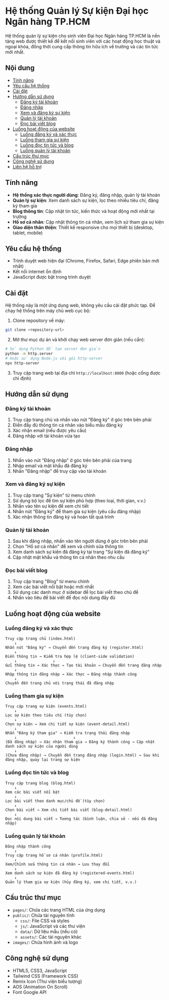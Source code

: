 # Hệ thống Quản lý Sự kiện Đại học Ngân hàng TP.HCM

Hệ thống quản lý sự kiện cho sinh viên Đại học Ngân hàng TP.HCM là nền tảng web được thiết kế để kết nối sinh viên với các hoạt động học thuật và ngoại khóa, đồng thời cung cấp thông tin hữu ích về trường và các tin tức mới nhất.

## Nội dung

- [Tính năng](#tính-năng)
- [Yêu cầu hệ thống](#yêu-cầu-hệ-thống)
- [Cài đặt](#cài-đặt)
- [Hướng dẫn sử dụng](#hướng-dẫn-sử-dụng)
  - [Đăng ký tài khoản](#đăng-ký-tài-khoản)
  - [Đăng nhập](#đăng-nhập)
  - [Xem và đăng ký sự kiện](#xem-và-đăng-ký-sự-kiện)
  - [Quản lý tài khoản](#quản-lý-tài-khoản)
  - [Đọc bài viết blog](#đọc-bài-viết-blog)
- [Luồng hoạt động của website](#luồng-hoạt-động-của-website)
  - [Luồng đăng ký và xác thực](#luồng-đăng-ký-và-xác-thực)
  - [Luồng tham gia sự kiện](#luồng-tham-gia-sự-kiện)
  - [Luồng đọc tin tức và blog](#luồng-đọc-tin-tức-và-blog)
  - [Luồng quản lý tài khoản](#luồng-quản-lý-tài-khoản)
- [Cấu trúc thư mục](#cấu-trúc-thư-mục)
- [Công nghệ sử dụng](#công-nghệ-sử-dụng)
- [Liên hệ hỗ trợ](#liên-hệ-hỗ-trợ)

## Tính năng

- **Hệ thống xác thực người dùng**: Đăng ký, đăng nhập, quản lý tài khoản
- **Quản lý sự kiện**: Xem danh sách sự kiện, lọc theo nhiều tiêu chí, đăng ký tham gia
- **Blog thông tin**: Cập nhật tin tức, kiến thức và hoạt động mới nhất tại trường
- **Hồ sơ cá nhân**: Cập nhật thông tin cá nhân, xem lịch sử tham gia sự kiện
- **Giao diện thân thiện**: Thiết kế responsive cho mọi thiết bị (desktop, tablet, mobile)

## Yêu cầu hệ thống

- Trình duyệt web hiện đại (Chrome, Firefox, Safari, Edge phiên bản mới nhất)
- Kết nối internet ổn định
- JavaScript được bật trong trình duyệt

## Cài đặt

Hệ thống này là một ứng dụng web, không yêu cầu cài đặt phức tạp. Để chạy hệ thống trên máy chủ web cục bộ:

1. Clone repository về máy:
```bash
git clone <repository-url>
```

2. Mở thư mục dự án và khởi chạy web server đơn giản (nếu cần):
```bash
# Sử dụng Python để tạo server đơn giản
python -m http.server
# Hoặc sử dụng Node.js với gói http-server
npx http-server
```

3. Truy cập trang web tại địa chỉ `http://localhost:8000` (hoặc cổng được chỉ định)

## Hướng dẫn sử dụng

### Đăng ký tài khoản

1. Truy cập trang chủ và nhấn vào nút "Đăng ký" ở góc trên bên phải
2. Điền đầy đủ thông tin cá nhân vào biểu mẫu đăng ký
3. Xác nhận email (nếu được yêu cầu)
4. Đăng nhập với tài khoản vừa tạo

### Đăng nhập

1. Nhấn vào nút "Đăng nhập" ở góc trên bên phải của trang
2. Nhập email và mật khẩu đã đăng ký
3. Nhấn "Đăng nhập" để truy cập vào tài khoản

### Xem và đăng ký sự kiện

1. Truy cập trang "Sự kiện" từ menu chính
2. Sử dụng bộ lọc để tìm sự kiện phù hợp (theo loại, thời gian, v.v.)
3. Nhấn vào tên sự kiện để xem chi tiết
4. Nhấn nút "Đăng ký" để tham gia sự kiện (yêu cầu đăng nhập)
5. Xác nhận thông tin đăng ký và hoàn tất quá trình

### Quản lý tài khoản

1. Sau khi đăng nhập, nhấn vào tên người dùng ở góc trên bên phải
2. Chọn "Hồ sơ cá nhân" để xem và chỉnh sửa thông tin
3. Xem danh sách sự kiện đã đăng ký tại trang "Sự kiện đã đăng ký"
4. Cập nhật mật khẩu và thông tin cá nhân theo nhu cầu

### Đọc bài viết blog

1. Truy cập trang "Blog" từ menu chính
2. Xem các bài viết nổi bật hoặc mới nhất
3. Sử dụng các danh mục ở sidebar để lọc bài viết theo chủ đề
4. Nhấn vào tiêu đề bài viết để đọc nội dung đầy đủ

## Luồng hoạt động của website

### Luồng đăng ký và xác thực

```
Truy cập trang chủ (index.html)
    ↓
Nhấn nút "Đăng ký" → Chuyển đến trang đăng ký (register.html)
    ↓
Điền thông tin → Kiểm tra hợp lệ (client-side validation)
    ↓                ↓
Gửi thông tin → Xác thực → Tạo tài khoản → Chuyển đến trang đăng nhập
    ↓
Nhập thông tin đăng nhập → Xác thực → Đăng nhập thành công 
    ↓
Chuyển đến trang chủ với trạng thái đã đăng nhập
```

### Luồng tham gia sự kiện

```
Truy cập trang sự kiện (events.html)
    ↓
Lọc sự kiện theo tiêu chí (tùy chọn)
    ↓
Chọn sự kiện → Xem chi tiết sự kiện (event-detail.html)
    ↓
Nhấn "Đăng ký tham gia" → Kiểm tra trạng thái đăng nhập
    ↓                         ↓
(Đã đăng nhập) → Xác nhận tham gia → Đăng ký thành công → Cập nhật danh sách sự kiện của người dùng
    ↓
(Chưa đăng nhập) → Chuyển đến trang đăng nhập (login.html) → Sau khi đăng nhập, quay lại trang sự kiện
```

### Luồng đọc tin tức và blog

```
Truy cập trang blog (blog.html)
    ↓
Xem các bài viết nổi bật
    ↓
Lọc bài viết theo danh mục/chủ đề (tùy chọn)
    ↓
Chọn bài viết → Xem chi tiết bài viết (blog-detail.html)
    ↓
Đọc nội dung bài viết → Tương tác (bình luận, chia sẻ - nếu đã đăng nhập)
```

### Luồng quản lý tài khoản

```
Đăng nhập thành công
    ↓
Truy cập trang hồ sơ cá nhân (profile.html)
    ↓
Xem/Chỉnh sửa thông tin cá nhân → Lưu thay đổi
    ↓
Xem danh sách sự kiện đã đăng ký (registered-events.html)
    ↓
Quản lý tham gia sự kiện (hủy đăng ký, xem chi tiết, v.v.)
```

## Cấu trúc thư mục

- `pages/`: Chứa các trang HTML của ứng dụng
- `public/`: Chứa tài nguyên tĩnh
  - `css/`: File CSS và styles
  - `js/`: JavaScript và các thư viện
  - `data/`: Dữ liệu mẫu (nếu có)
  - `assets/`: Các tài nguyên khác
- `images/`: Chứa hình ảnh và logo

## Công nghệ sử dụng

- HTML5, CSS3, JavaScript
- Tailwind CSS (Framework CSS)
- Remix Icon (Thư viện biểu tượng)
- AOS (Animation On Scroll)
- Font Google API

